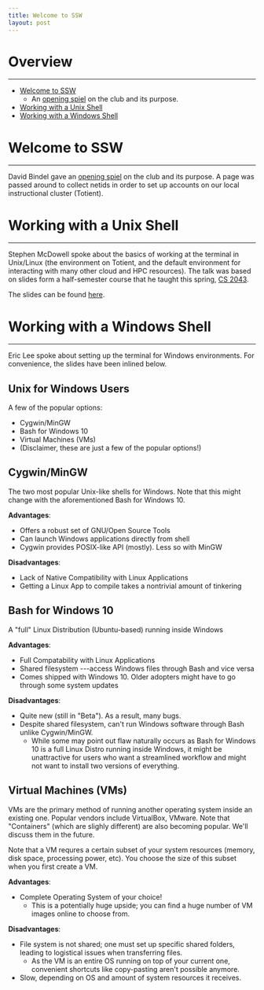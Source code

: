 ```yaml
---
title: Welcome to SSW
layout: post
---
```


# Overview
--------------------------------------------------------------------------------
- [Welcome to SSW](#welcome-to-ssw)
    - An [opening spiel](/slides/2016-09-12-spiel.html) on the club and its
      purpose.
- [Working with a Unix Shell](#working-with-a-unix-shell)
- [Working with a Windows Shell](#working-with-a-windows-shell)

# Welcome to SSW
--------------------------------------------------------------------------------
David Bindel gave an [opening spiel](/slides/2016-09-12-spiel.html) on the club
and its purpose.  A page was passed around to collect netids in order to set up
accounts on our local instructional cluster (Totient).

# Working with a Unix Shell
--------------------------------------------------------------------------------
Stephen McDowell spoke about the basics of working at the terminal in Unix/Linux
(the environment on Totient, and the default environment for interacting with
many other cloud and HPC resources).  The talk was based on slides form a
half-semester course that he taught this spring,
[CS 2043](http://cs2043-sp16.github.io/).

The slides can be found [here]({{site.pdfs/2016-09-12-crash-bash.pdf}}).

# Working with a Windows Shell
--------------------------------------------------------------------------------
Eric Lee spoke about setting up the terminal for Windows environments.  For
convenience, the slides have been inlined below.

## Unix for Windows Users

A few of the popular options:

- Cygwin/MinGW
- Bash for Windows 10
- Virtual Machines (VMs)
- (Disclaimer, these are just a few of the popular options!)

## Cygwin/MinGW

The two most popular Unix-like shells for Windows. Note that this might change
with the aforementioned Bash for Windows 10.

**Advantages**:

- Offers a robust set of GNU/Open Source Tools
- Can launch Windows applications directly from shell
- Cygwin provides POSIX-like API (mostly). Less so with MinGW

**Disadvantages**:

- Lack of Native Compatibility with Linux Applications
- Getting a Linux App to compile takes a nontrivial amount of tinkering

## Bash for Windows 10

A "full" Linux Distribution (Ubuntu-based) running inside Windows

**Advantages**:

- Full Compatability with Linux Applications
- Shared filesystem ---access Windows files through Bash and vice versa
- Comes shipped with Windows 10. Older adopters might have to go through some
  system updates

**Disadvantages**:

- Quite new (still in "Beta"). As a result, many bugs.
- Despite shared filesystem, can't run Windows software through Bash unlike
  Cygwin/MinGW.
    - While some may point out flaw naturally occurs as Bash for Windows 10 is a
      full Linux Distro running inside Windows, it might be unattractive for
      users who want a streamlined workflow and might not want to install two
      versions of everything.

## Virtual Machines (VMs)

VMs are the primary method of running another operating system inside an
existing one. Popular vendors include VirtualBox, VMware. Note that "Containers"
(which are slighly different) are also becoming popular. We'll discuss them in
the future.

Note that a VM requres a certain subset of your system resources (memory, disk
space, processing power, etc). You choose the size of this subset when you first
create a VM.

**Advantages**:

- Complete Operating System of your choice!
    - This is a potentially huge upside; you can find a huge number of VM images
      online to choose from.

**Disadvantages**:

- File system is not shared; one must set up specific shared folders, leading to
  logistical issues when transferring files.
    - As the VM is an entire OS running on top of your current one, convenient
      shortcuts like copy-pasting aren't possible anymore.
- Slow, depending on OS and amount of system resources it receives.
